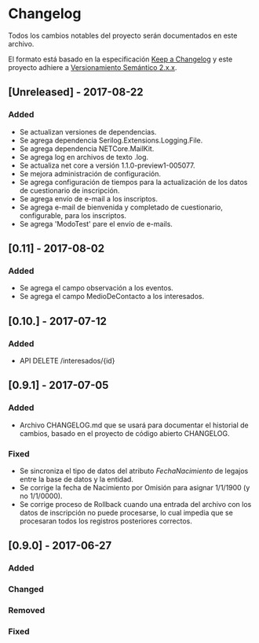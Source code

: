 # Changelog
Todos los cambios notables del proyecto serán documentados en este archivo.

El formato está basado en la especificación [Keep a Changelog](http://keepachangelog.com/en/1.0.0/)
y este proyecto adhiere a [Versionamiento Semántico 2.x.x](http://semver.org/spec/v2.0.0.html).

## [Unreleased] - 2017-08-22
### Added
- Se actualizan versiones de dependencias.
- Se agrega dependencia Serilog.Extensions.Logging.File.
- Se agrega dependencia NETCore.MailKit.
- Se agrega log en archivos de texto .log.
- Se actualiza net core a versión 1.1.0-preview1-005077.
- Se mejora administración de configuración.
- Se agrega configuración de tiempos para la actualización de los datos de cuestionario de inscripción.
- Se agrega envío de e-mail a los inscriptos.
- Se agrega e-mail de bienvenida y completado de cuestionario, configurable, para los inscriptos.
- Se agrega 'ModoTest' pare el envío de e-mails.


## [0.11] - 2017-08-02
### Added
- Se agrega el campo observación a los eventos.
- Se agrega el campo MedioDeContacto a los interesados.

## [0.10.] - 2017-07-12
### Added
- API DELETE /interesados/{id}

## [0.9.1] - 2017-07-05
### Added
- Archivo CHANGELOG.md que se usará para documentar el historial de cambios, basado en el proyecto de código abierto CHANGELOG.
### Fixed
- Se sincroniza el tipo de datos del atributo _FechaNacimiento_ de legajos entre la base de datos y la entidad.
- Se corrige la fecha de Nacimiento por Omisión para asignar 1/1/1900 (y no 1/1/0000).
- Se corrige proceso de Rollback cuando una entrada del archivo con los datos de inscripción no puede procesarse, lo cual impedia que se procesaran todos los registros posteriores correctos.

## [0.9.0] - 2017-06-27
### Added

### Changed

### Removed

### Fixed

